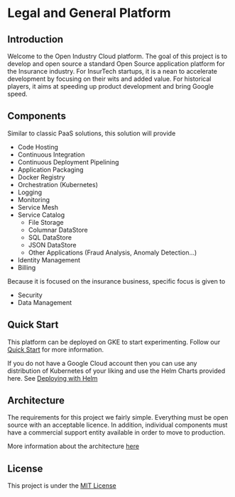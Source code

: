 # Legal and General Platform
## Introduction

Welcome to the Open Industry Cloud platform. The goal of this project is to develop and open source a standard Open Source application platform for the Insurance industry. For InsurTech startups, it is a nean to accelerate development by focusing on their wits and added value. For historical players, it aims at speeding up product development and bring Google speed. 

## Components

Similar to classic PaaS solutions, this solution will provide

* Code Hosting
* Continuous Integration
* Continuous Deployment Pipelining
* Application Packaging
* Docker Registry
* Orchestration (Kubernetes)
* Logging
* Monitoring
* Service Mesh
* Service Catalog
  * File Storage 
  * Columnar DataStore 
  * SQL DataStore 
  * JSON DataStore 
  * Other Applications (Fraud Analysis, Anomaly Detection...)
* Identity Management
* Billing 

Because it is focused on the insurance business, specific focus is given to 

* Security 
* Data Management

## Quick Start

This platform can be deployed on GKE to start experimenting. Follow our [Quick Start](/doc/quickstart.md) for more information. 

If you do not have a Google Cloud account then you can use any distribution of Kubernetes of your liking and use the Helm Charts provided here. See [Deploying with Helm](/doc/deploying-with-helm.md)

## Architecture

The requirements for this project we fairly simple. Everything must be open source with an acceptable licence. In addition, individual components must have a commercial support entity available in order to move to production.

More information about the architecture [here](/doc/architecture.md)

## License

This project is under the [MIT License](https://opensource.org/licenses/MIT)

